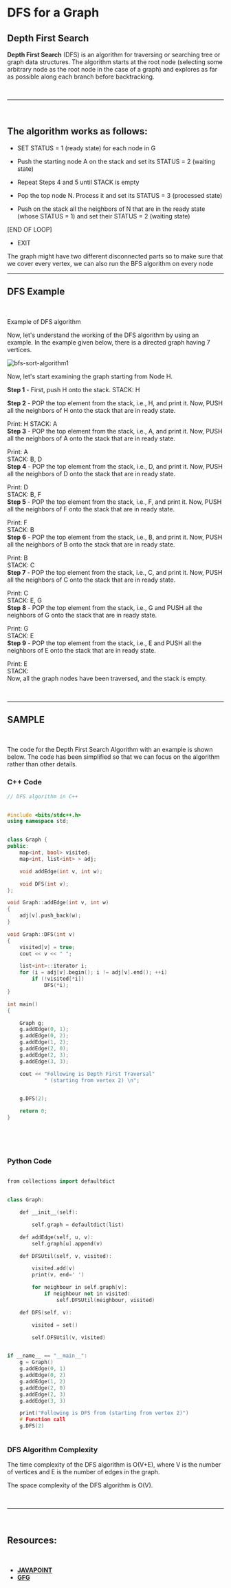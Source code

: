 # DFS for a Graph
## **Depth First Search**

**Depth First Search** (DFS) is an algorithm for traversing or searching tree or graph data structures. The algorithm starts at the root node (selecting some arbitrary node as the root node in the case of a graph) and explores as far as possible along each branch before backtracking.

<br>

***
<br>

## The algorithm works as follows:

* SET STATUS = 1 (ready state) for each node in G

* Push the starting node A on the stack and set its STATUS = 2 (waiting state)

* Repeat Steps 4 and 5 until STACK is empty

* Pop the top node N. Process it and set its STATUS = 3 (processed state)

* Push on the stack all the neighbors of N that are in the ready state (whose STATUS = 1) and set their STATUS = 2 (waiting state)

[END OF LOOP]

* EXIT

The graph might have two different disconnected parts so to make sure that we cover every vertex, we can also run the BFS algorithm on every node
<br>

***

## **DFS Example**
<br>

Example of DFS algorithm

Now, let's understand the working of the DFS algorithm by using an example. In the example given below, there is a directed graph having 7 vertices.

![bfs-sort-algorithm1](https://static.javatpoint.com/ds/images/depth-first-search-algorithm.png)

Now, let's start examining the graph starting from Node H.

**Step 1** - First, push H onto the stack.
STACK: H

**Step 2** - POP the top element from the stack, i.e., H, and print it. Now, PUSH all the neighbors of H onto the stack that are in ready state.

Print: H STACK: A  
**Step 3** - POP the top element from the stack, i.e., A, and print it. Now, PUSH all the neighbors of A onto the stack that are in ready state.

Print: A  
STACK: B, D  
**Step 4** - POP the top element from the stack, i.e., D, and print it. Now, PUSH all the neighbors of D onto the stack that are in ready state.

Print: D  
STACK: B, F  
**Step 5** - POP the top element from the stack, i.e., F, and print it. Now, PUSH all the neighbors of F onto the stack that are in ready state.

Print: F  
STACK: B  
**Step 6** - POP the top element from the stack, i.e., B, and print it. Now, PUSH all the neighbors of B onto the stack that are in ready state.

Print: B  
STACK: C  
**Step 7** - POP the top element from the stack, i.e., C, and print it. Now, PUSH all the neighbors of C onto the stack that are in ready state.

Print: C  
STACK: E, G  
**Step 8** - POP the top element from the stack, i.e., G and PUSH all the neighbors of G onto the stack that are in ready state.

Print: G  
STACK: E  
**Step 9** - POP the top element from the stack, i.e., E and PUSH all the neighbors of E onto the stack that are in ready state.

Print: E  
STACK:  
Now, all the graph nodes have been traversed, and the stack is empty.

<br>

***

## **SAMPLE**

<br>

The code for the Depth First Search Algorithm with an example is shown below. The code has been simplified so that we can focus on the algorithm rather than other details.

### **C++ Code**

```cpp
// DFS algorithm in C++


#include <bits/stdc++.h>
using namespace std;


class Graph {
public:
	map<int, bool> visited;
	map<int, list<int> > adj;

	void addEdge(int v, int w);

	void DFS(int v);
};

void Graph::addEdge(int v, int w)
{
	adj[v].push_back(w);
}

void Graph::DFS(int v)
{
	visited[v] = true;
	cout << v << " ";

	list<int>::iterator i;
	for (i = adj[v].begin(); i != adj[v].end(); ++i)
		if (!visited[*i])
			DFS(*i);
}

int main()
{

	Graph g;
	g.addEdge(0, 1);
	g.addEdge(0, 2);
	g.addEdge(1, 2);
	g.addEdge(2, 0);
	g.addEdge(2, 3);
	g.addEdge(3, 3);

	cout << "Following is Depth First Traversal"
			" (starting from vertex 2) \n";


	g.DFS(2);

	return 0;
}

 
```
<br>

### **Python Code**

```cpp

from collections import defaultdict


class Graph:

	def __init__(self):

		self.graph = defaultdict(list)

	def addEdge(self, u, v):
		self.graph[u].append(v)

	def DFSUtil(self, v, visited):

		visited.add(v)
		print(v, end=' ')

		for neighbour in self.graph[v]:
			if neighbour not in visited:
				self.DFSUtil(neighbour, visited)

	def DFS(self, v):

		visited = set()

		self.DFSUtil(v, visited)


if __name__ == "__main__":
	g = Graph()
	g.addEdge(0, 1)
	g.addEdge(0, 2)
	g.addEdge(1, 2)
	g.addEdge(2, 0)
	g.addEdge(2, 3)
	g.addEdge(3, 3)

	print("Following is DFS from (starting from vertex 2)")
	# Function call
	g.DFS(2)



```

### **DFS Algorithm Complexity**

The time complexity of the DFS algorithm is O(V+E), where V is the number of vertices and E is the number of edges in the graph.

The space complexity of the DFS algorithm is O(V).

<br>

***
<br>

## **Resources:**
<br>

* [**JAVAPOINT**](https://www.javatpoint.com/depth-first-search-algorithm)
* [**GFG**](https://www.geeksforgeeks.org/depth-first-search-or-dfs-for-a-graph/)
